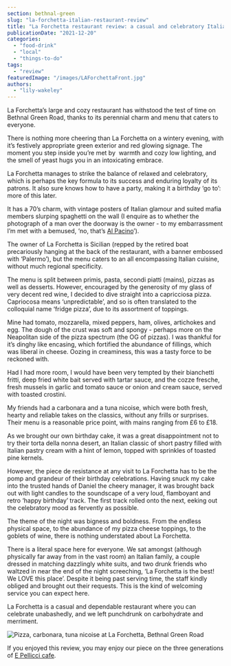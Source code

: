 ```yaml
---
section: bethnal-green
slug: "la-forchetta-italian-restaurant-review"
title: "La Forchetta restaurant review: a casual and celebratory Italian classic"
publicationDate: "2021-12-20"
categories: 
  - "food-drink"
  - "local"
  - "things-to-do"
tags: 
  - "review"
featuredImage: "/images/LAForchettaFront.jpg"
authors: 
  - "lily-wakeley"
---
```


La Forchetta’s large and cozy restaurant has withstood the test of time on Bethnal Green Road, thanks to its perennial charm and menu that caters to everyone.

There is nothing more cheering than La Forchetta on a wintery evening, with it’s festively appropriate green exterior and red glowing signage. The moment you step inside you’re met by  warmth and cozy low lighting, and the smell of yeast hugs you in an intoxicating embrace.

La Forchetta manages to strike the balance of relaxed and celebratory, which is perhaps the key formula to its success and enduring loyalty of its patrons. It also sure knows how to have a party, making it a birthday ‘go to’: more of this later.

It has a 70’s charm, with vintage posters of Italian glamour and suited mafia members slurping spaghetti on the wall (I enquire as to whether the photograph of a man over the doorway is the owner - to my embarrassment I’m met with a bemused, ‘no, that’s [Al Pacino](https://www.imdb.com/name/nm0000199/)’). 

The owner of La Forchetta is Sicilian (repped by the retired boat precariously hanging at the back of the restaurant, with a banner embossed with ‘Palermo’), but the menu caters to an all encompassing Italian cuisine, without much regional specificity. 

The menu is split between primis, pasta, secondi piatti (mains), pizzas as well as desserts. However, encouraged by the generosity of my glass of very decent red wine, I decided to dive straight into a capricciosa pizza. Capriocosa means ‘unpredictable’, and so is often translated to the colloquial name ‘fridge pizza’, due to its assortment of toppings. 

Mine had tomato, mozzarella, mixed peppers, ham, olives, artichokes and egg. The dough of the crust was soft and spongy - perhaps more on the Neapolitan side of the pizza spectrum (the OG of pizzas). I was thankful for it’s dinghy like encasing, which fortified the abundance of fillings, which was liberal in cheese. Oozing in creaminess, this was a tasty force to be reckoned with.

Had I had more room, I would have been very tempted by their bianchetti fritti, deep fried white bait served with tartar sauce, and the cozze fresche, fresh mussels in garlic and tomato sauce or onion and cream sauce, served with toasted crostini.

My friends had a carbonara and a tuna nicoise, which were both fresh, hearty and reliable takes on the classics, without any frills or surprises. Their menu is a reasonable price point, with mains ranging from £6 to £18. 

As we brought our own birthday cake, it was a great disappointment not to try their torta della nonna desert, an Italian classic of short pastry filled with Italian pastry cream with a hint of lemon, topped with sprinkles of toasted pine kernels. 

However, the piece de resistance at any visit to La Forchetta has to be the pomp and grandeur of their birthday celebrations. Having snuck my cake into the trusted hands of Daniel the cheery manager, it was brought back out with light candles to the soundscape of a very loud, flamboyant and retro ‘happy birthday’ track. The first track rolled onto the next, eeking out the celebratory mood as fervently as possible.

The theme of the night was bigness and boldness. From the endless physical space, to the abundance of my pizza cheese toppings, to the goblets of wine, there is nothing understated about La Forchetta.

There is a literal space here for everyone. We sat amongst (although physically far away from in the vast room) an Italian family, a couple dressed in matching dazzlingly white suits, and two drunk friends who waltzed in near the end of the night screeching, ‘La Forchetta is the best! We LOVE this place’. Despite it being past serving time, the staff kindly obliged and brought out their requests. This is the kind of welcoming service you can expect here.

La Forchetta is a casual and dependable restaurant where you can celebrate unabashedly, and we left punchdrunk on carbohydrate and merriment.

![Pizza, carbonara, tuna nicoise at La Forchetta, Bethnal Green Road](/images/Food-La-Forchetta-1024x683.jpg)

If you enjoyed this review, you may enjoy our piece on the three generations of [E Pellicci cafe](https://bethnalgreenlondon.co.uk/e-pellicci-cafe-anna-nev-interview/).

